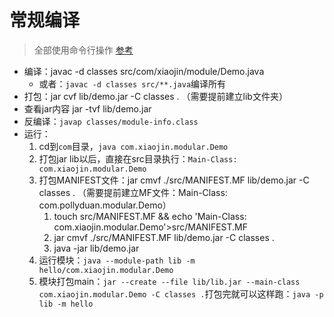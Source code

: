 # 常规编译
> 全部使用命令行操作
> [参考](https://my.oschina.net/polly/blog/1543387)
- 编译：javac -d classes src/com/xiaojin/module/Demo.java
  - 或者：`javac -d classes src/**.java`编译所有
- 打包：jar cvf lib/demo.jar -C classes . （需要提前建立lib文件夹）
- 查看jar内容 jar -tvf lib/demo.jar
- 反编译：`javap classes/module-info.class`
- 运行：
  1. cd到`com`目录，`java com.xiaojin.modular.Demo`
  2. 打包jar lib以后，直接在src目录执行：`Main-Class: com.xiaojin.modular.Demo`
  3. 打包MANIFEST文件：jar cmvf ./src/MANIFEST.MF lib/demo.jar -C classes . （需要提前建立MF文件：Main-Class: com.pollyduan.modular.Demo）
     1. touch src/MANIFEST.MF && echo 'Main-Class: com.xiaojin.modular.Demo'>src/MANIFEST.MF
     2. jar cmvf ./src/MANIFEST.MF lib/demo.jar -C classes .
     3. java -jar lib/demo.jar
  4. 运行模块：`java --module-path lib -m hello/com.xiaojin.modular.Demo`
  5. 模块打包main：`jar --create --file lib/lib.jar --main-class com.xiaojin.modular.Demo -C classes .`打包完就可以这样跑：`java -p lib -m hello`


